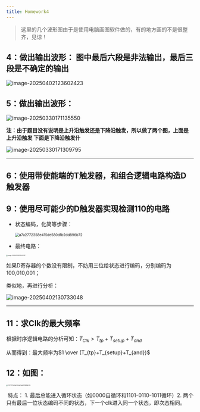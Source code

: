 ```yaml
---
title: Homework4
---
```


>   这里的几个波形图由于是使用电脑画图软件做的，有的地方画的不是很整齐，见谅！

## 4：做出输出波形： 图中最后六段是非法输出，最后三段是不确定的输出

![image-20250402123602423](https://yamapicgo.oss-cn-nanjing.aliyuncs.com/picgoImage/image-20250402123602423.png)



## 5：做出输出波形：

![image-20250330171135550](https://yamapicgo.oss-cn-nanjing.aliyuncs.com/picgoImage/image-20250330171135550.png)

**注：由于题目没有说明是上升沿触发还是下降沿触发，所以做了两个图，上面是 上升沿触发 下面是下降沿触发什**

![image-20250330171309795](https://yamapicgo.oss-cn-nanjing.aliyuncs.com/picgoImage/image-20250330171309795.png)





---

## 6：使用带使能端的T触发器，和组合逻辑电路构造D触发器





## 9：使用尽可能少的D触发器实现检测110的电路

-   状态编码，化简等步骤：

    <img src="https://yamapicgo.oss-cn-nanjing.aliyuncs.com/picgoImage/a7a2772358e415de580dfb2dd896b72.jpg" alt="a7a2772358e415de580dfb2dd896b72" style="zoom: 67%;" />

-   最终电路：

<img src="https://yamapicgo.oss-cn-nanjing.aliyuncs.com/picgoImage/image-20250330223905701.png" alt="image-20250330223905701" style="zoom:25%;" />

如果D寄存器的个数没有限制，不妨用三位给状态进行编码，分别编码为100,010,001；

类似地，再进行分析：

![image-20250402130733048](https://yamapicgo.oss-cn-nanjing.aliyuncs.com/picgoImage/image-20250402130733048.png)



---

## 11：求Clk的最大频率

根据时序逻辑电路的分析可知：$T_{Clk}>T_{tp}+T_{setup}+T_{and}$

从而得到：最大频率为$1 \over (T_{tp}+T_{setup}+T_{and})$

## 12：如图：

<img src="https://yamapicgo.oss-cn-nanjing.aliyuncs.com/picgoImage/07277011e5a9f02dd0eb51f8686b195.jpg" alt="07277011e5a9f02dd0eb51f8686b195" style="zoom: 25%;" />

​	特点： 1. 最后总能进入循环状态（如0000自循环和1101-0110-1011循环）2. 两个只有最后一位状态编码不同的状态，下一个clk进入同一个状态，即次态相同。 
